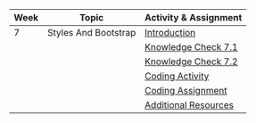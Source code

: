 | Week | Topic                | Activity & Assignment          |
|------|----------------------|--------------------------------|
| 7    | Styles And Bootstrap | [Introduction](./Introduction%20And%20Instructions.pdf)                   |
|      |                      | [Knowledge Check 7.1](https://docs.google.com/forms/d/1uDCTSEv0MGuRwrb4SbB85tCO9TG-BKdF9jWL-3WvYuE/edit)            |
|      |                      | [Knowledge Check 7.2](https://docs.google.com/forms/d/1ta2ImQAskrLXdn4mRTqesiQdpVd6fVfVNTp6qYOyePg/edit)            |
|      |                      | [Coding Activity](https://classroom.github.com/a/MMAzP_Ak) |
|      |                      | [Coding Assignment](https://classroom.github.com/a/J0AQX42q) |
|      |                      | [Additional Resources](./Additional%20Resources.pdf)           |

